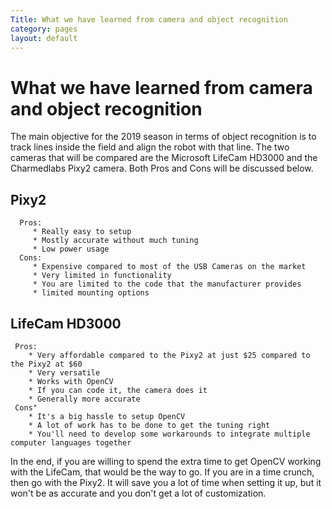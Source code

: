 ```yaml
---
Title: What we have learned from camera and object recognition
category: pages
layout: default
---
```

# What we have learned from camera and object recognition

The main objective for the 2019 season in terms of object recognition is to track lines inside the field and align the robot with that line. The two cameras that will be compared are the Microsoft LifeCam HD3000 and the Charmedlabs Pixy2 camera. Both Pros and Cons will be discussed below.

## Pixy2
      Pros:
         * Really easy to setup
         * Mostly accurate without much tuning
         * Low power usage
      Cons:
         * Expensive compared to most of the USB Cameras on the market
         * Very limited in functionality
         * You are limited to the code that the manufacturer provides
         * limited mounting options

## LifeCam HD3000   
     Pros:
        * Very affordable compared to the Pixy2 at just $25 compared to the Pixy2 at $60 
        * Very versatile
        * Works with OpenCV 
        * If you can code it, the camera does it
        * Generally more accurate
     Cons"
        * It's a big hassle to setup OpenCV
        * A lot of work has to be done to get the tuning right
        * You'll need to develop some workarounds to integrate multiple computer languages together

In the end, if you are willing to spend the extra time to get OpenCV working with the LifeCam, that would be the way to go. If you are in a time crunch, then go with the Pixy2. It will save you a lot of time when setting it up, but it won't be as accurate and you don't get a lot of customization.





         

